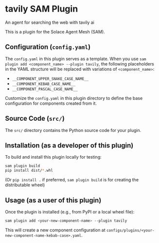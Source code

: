 # tavily SAM Plugin

An agent for searching the web with tavily ai

This is a plugin for the Solace Agent Mesh (SAM).

## Configuration (`config.yaml`)

The `config.yaml` in this plugin serves as a template. When you use `sam plugin add <component_name> --plugin tavily`, the following placeholders in the YAML structure will be replaced with variations of `<component_name>`:
- `__COMPONENT_UPPER_SNAKE_CASE_NAME__`
- `__COMPONENT_KEBAB_CASE_NAME__`
- `__COMPONENT_PASCAL_CASE_NAME__`

Customize the `config.yaml` in this plugin directory to define the base configuration for components created from it.

## Source Code (`src/`)
The `src/` directory contains the Python source code for your plugin.

## Installation (as a developer of this plugin)

To build and install this plugin locally for testing:
```bash
sam plugin build
pip install dist/*.whl 
```
(Or `pip install .` if preferred, `sam plugin build` is for creating the distributable wheel)

## Usage (as a user of this plugin)

Once the plugin is installed (e.g., from PyPI or a local wheel file):
```bash
sam plugin add <your-new-component-name> --plugin tavily
```
This will create a new component configuration at `configs/plugins/<your-new-component-name-kebab-case>.yaml`.